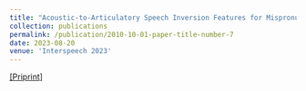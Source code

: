 ```yaml
---
title: "Acoustic-to-Articulatory Speech Inversion Features for Mispronunciation Detection of /r/ in Child Speech Sound Disorders"
collection: publications
permalink: /publication/2010-10-01-paper-title-number-7
date: 2023-08-20
venue: 'Interspeech 2023'
---
```


[[Priprint]](https://arxiv.org/abs/2305.16085)

